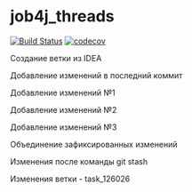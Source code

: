 # job4j_threads
[![Build Status](https://www.travis-ci.com/AMEMELYANOV/job4j_threads.svg?branch=main)](https://www.travis-ci.com/AMEMELYANOV/job4j_threads)
[![codecov](https://codecov.io/gh/AMEMELYANOV/job4j_threads/branch/main/graph/badge.svg?token=1LYMJQL022)](https://codecov.io/gh/AMEMELYANOV/job4j_threads)

Создание ветки из IDEA

Добавление изменений в последний коммит

Добавление изменений №1

Добавление изменений №2

Добавление изменений №3

Объединение зафиксированных изменений

Изменения после команды git stash

Изменения ветки - task_126026